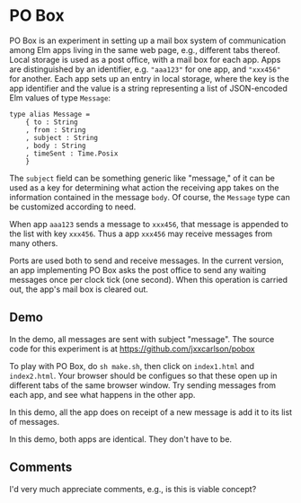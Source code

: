 
# PO Box

PO Box is an experiment in setting up a mail box system of communication among Elm apps living in the same web page, e.g., different tabs thereof. Local storage is used as a post office, with a mail box for each app.  Apps are distinguished by an identifier, e.g. `"aaa123"` for  one app, and `"xxx456"` for another.  Each app sets up an entry in local storage, where the key is the app identifier and the value is a string representing a list of JSON-encoded Elm values of type `Message`:

```
type alias Message =
    { to : String
    , from : String
    , subject : String
    , body : String
    , timeSent : Time.Posix
    }
```

The `subject` field can be something generic like "message," of it can be used as a key for determining what action the receiving app takes on the information contained in the message `body`.  Of course, the `Message` type can be customized according to need.

When app `aaa123` sends a message to `xxx456`, that message is appended to the list with key `xxx456`.  Thus a app `xxx456` may receive messages from many others.

Ports are used both to send and receive messages.  In the current version, an app implementing PO Box asks the post office to send any waiting messages once per clock tick (one second).  When this operation is carried out, the app's mail box is cleared out.

## Demo

In the demo, all messages are sent with subject "message".  The source code for this experiment is at https://github.com/jxxcarlson/pobox

To play with PO Box, do `sh make.sh`, then click on `index1.html`  and `index2.html`.  Your browser should be configues so that these open up in different tabs of the same browser window.  Try sending messages from each app, and see what happens in the other app.

In this demo, all the app does on receipt of a new message is add it to its list of messages.

In this demo, both apps are identical. They don't have to be.

## Comments

I'd very much appreciate comments, e.g., is this is viable concept?
